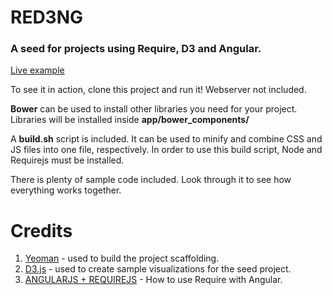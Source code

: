 RED3NG
======

### A seed for projects using Require, D3 and Angular.

[Live example](http://tejens.com)

To see it in action, clone this project and run it! Webserver not included.

**Bower** can be used to install other libraries you need for your project. Libraries will be installed inside
**app/bower_components/**

A **build.sh** script is included. It can be used to minify and combine CSS and JS files into one file, respectively. In
order to use this build script, Node and Requirejs must be installed.

There is plenty of sample code included. Look through it to see how everything works together.

# Credits
1. [Yeoman](http://yeoman.io/) - used to build the project scaffolding.
2. [D3.js](http://d3js.org) - used to create sample visualizations for the seed project.
3. [ANGULARJS + REQUIREJS](http://www.startersquad.com/blog/angularjs-requirejs/) - How to use Require with Angular.

